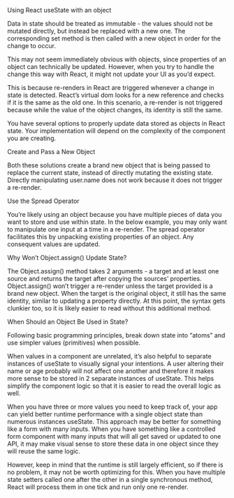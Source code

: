 Using React useState with an object

Data in state should be treated as immutable - the values should not be mutated directly, but instead be replaced with a new one. The corresponding set method is then called with a new object in order for the change to occur.

This may not seem immediately obvious with objects, since properties of an object can technically be updated. However, when you try to handle the change this way with React, it might not update your UI as you’d expect.

This is because re-renders in React are triggered whenever a change in state is detected. React’s virtual dom looks for a new reference and checks if it is the same as the old one. In this scenario, a re-render is not triggered because while the value of the object changes, its identity is still the same.

You have several options to properly update data stored as objects in React state. Your implementation will depend on the complexity of the component you are creating.

Create and Pass a New Object

Both these solutions create a brand new object that is being passed to replace the current state, instead of directly mutating the existing state. Directly manipulating user.name does not work because it does not trigger a re-render.

Use the Spread Operator

You’re likely using an object because you have multiple pieces of data you want to store and use within state. In the below example, you may only want to manipulate one input at a time in a re-render. The spread operator facilitates this by unpacking existing properties of an object. Any consequent values are updated.


Why Won’t Object.assign() Update State?

The Object.assign() method takes 2 arguments - a target and at least one source and returns the target after copying the sources’ properties. Object.assign() won’t trigger a re-render unless the target provided is a brand new object. When the target is the original object, it still has the same identity, similar to updating a property directly. At this point, the syntax gets clunkier too, so it is likely easier to read without this additional method.


When Should an Object Be Used in State?

Following basic programming principles, break down state into “atoms” and use simpler values (primitives) when possible.

When values in a component are unrelated, it’s also helpful to separate instances of useState to visually signal your intentions. A user altering their name or age probably will not affect one another and therefore it makes more sense to be stored in 2 separate instances of useState. This helps simplify the component logic so that it is easier to read the overall logic as well. 

When you have three or more values you need to keep track of, your app can yield better runtime performance with a single object state than numerous instances useState. This approach may be better for something like a form with many inputs. When you have something like a controlled form component with many inputs that will all get saved or updated to one API, it may make visual sense to store these data in one object since they will reuse the same logic.

However, keep in mind that the runtime is still largely efficient, so if there is no problem, it may not be worth optimizing for this. When you have multiple state setters called one after the other in a single synchronous method, React will process them in one tick and run only one re-render.